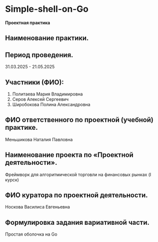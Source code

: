 # Simple-shell-on-Go
**Проектная практика**

## Наименование практики.


## Период проведения.
31.03.2025 - 21.05.2025

## Участники (ФИО):
1. Политаева Мария Владимировна
2. Серов Алексей Сергеевич
3. Широбокова Полина Александровна


## ФИО ответственного по проектной (учебной) практике.
Меньшикова Наталия Павловна


## Наименование проекта по «Проектной деятельности».
Фреймворк для алгоритмической торговли на финансовых рынках (I курск)


## ФИО куратора по проектной деятельности.
Носкова Василиса Евгеньевна


## Формулировка задания вариативной части.
Простая оболочка на Go
